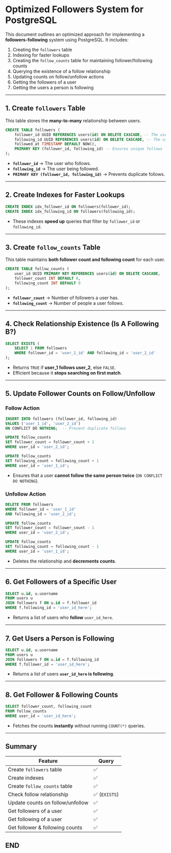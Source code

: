 # Optimized Followers System for PostgreSQL

This document outlines an optimized approach for implementing a **followers-following** system using PostgreSQL. It includes:

1. Creating the `followers` table
2. Indexing for faster lookups
3. Creating the `follow_counts` table for maintaining follower/following counts
4. Querying the existence of a follow relationship
5. Updating counts on follow/unfollow actions
6. Getting the followers of a user
7. Getting the users a person is following

---

## **1. Create `followers` Table**
This table stores the **many-to-many** relationship between users.

```sql
CREATE TABLE followers (
    follower_id UUID REFERENCES users(id) ON DELETE CASCADE, -- The user who follows
    following_id UUID REFERENCES users(id) ON DELETE CASCADE, -- The user being followed
    followed_at TIMESTAMP DEFAULT NOW(),
    PRIMARY KEY (follower_id, following_id) -- Ensures unique follows
);
```

- **`follower_id`** → The user who follows.
- **`following_id`** → The user being followed.
- **`PRIMARY KEY (follower_id, following_id)`** → Prevents duplicate follows.

---

## **2. Create Indexes for Faster Lookups**
```sql
CREATE INDEX idx_follower_id ON followers(follower_id);
CREATE INDEX idx_following_id ON followers(following_id);
```

- These indexes **speed up** queries that filter by `follower_id` or `following_id`.

---

## **3. Create `follow_counts` Table**
This table maintains **both follower count and following count** for each user.

```sql
CREATE TABLE follow_counts (
    user_id UUID PRIMARY KEY REFERENCES users(id) ON DELETE CASCADE,
    follower_count INT DEFAULT 0,
    following_count INT DEFAULT 0
);
```

- **`follower_count`** → Number of followers a user has.
- **`following_count`** → Number of people a user follows.

---

## **4. Check Relationship Existence (Is A Following B?)**
```sql
SELECT EXISTS (
    SELECT 1 FROM followers
    WHERE follower_id = 'user_1_id' AND following_id = 'user_2_id'
);
```

- Returns `TRUE` if **user_1 follows user_2**, else `FALSE`.
- Efficient because it **stops searching on first match**.

---

## **5. Update Follower Counts on Follow/Unfollow**
### **Follow Action**
```sql
INSERT INTO followers (follower_id, following_id)
VALUES ('user_1_id', 'user_2_id')
ON CONFLICT DO NOTHING;  -- Prevent duplicate follows

UPDATE follow_counts
SET follower_count = follower_count + 1
WHERE user_id = 'user_2_id';

UPDATE follow_counts
SET following_count = following_count + 1
WHERE user_id = 'user_1_id';
```
- Ensures that a user **cannot follow the same person twice** (`ON CONFLICT DO NOTHING`).  

### **Unfollow Action**
```sql
DELETE FROM followers
WHERE follower_id = 'user_1_id'
AND following_id = 'user_2_id';

UPDATE follow_counts
SET follower_count = follower_count - 1
WHERE user_id = 'user_2_id';

UPDATE follow_counts
SET following_count = following_count - 1
WHERE user_id = 'user_1_id';
```
- Deletes the relationship and **decrements counts**.

---

## **6. Get Followers of a Specific User**
```sql
SELECT u.id, u.username
FROM users u
JOIN followers f ON u.id = f.follower_id
WHERE f.following_id = 'user_id_here';
```

- Returns a list of users who **follow** `user_id_here`.

---

## **7. Get Users a Person is Following**
```sql
SELECT u.id, u.username
FROM users u
JOIN followers f ON u.id = f.following_id
WHERE f.follower_id = 'user_id_here';
```

- Returns a list of users **`user_id_here` is following**.

---

## **8. Get Follower & Following Counts**
```sql
SELECT follower_count, following_count
FROM follow_counts
WHERE user_id = 'user_id_here';
```

- Fetches the counts **instantly** without running `COUNT(*)` queries.

---

## **Summary**
| **Feature** | **Query** |
|------------|----------|
| Create `followers` table | ✅ |
| Create indexes | ✅ |
| Create `follow_counts` table | ✅ |
| Check follow relationship | ✅ (`EXISTS`) |
| Update counts on follow/unfollow | ✅ |
| Get followers of a user | ✅ |
| Get following of a user | ✅ |
| Get follower & following counts | ✅ |

## END

